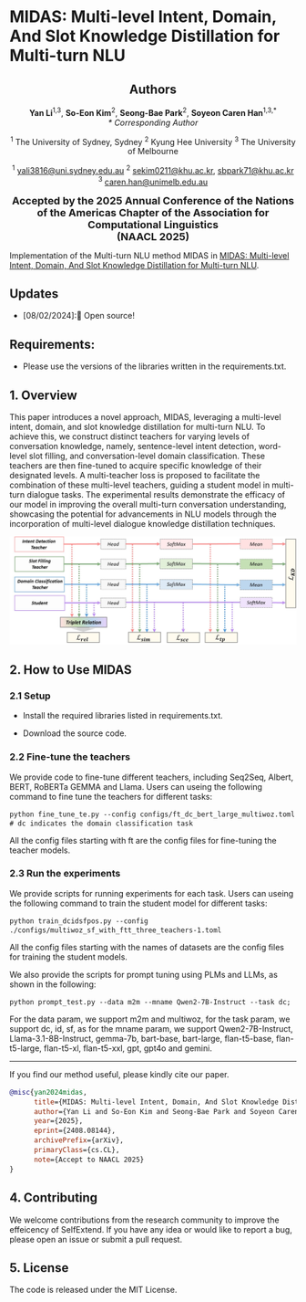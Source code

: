 # MIDAS: Multi-level Intent, Domain, And Slot Knowledge Distillation for Multi-turn NLU

<div align="center">
      <h2>Authors</h2>
      <p>
        <strong>Yan Li</strong><sup>1,3</sup>,  
        <strong>So-Eon Kim</strong><sup>2</sup>,  
        <strong>Seong-Bae Park</strong><sup>2</sup>,  
        <strong>Soyeon Caren Han</strong><sup>1,3,*</sup>
        <br>
        <em>* Corresponding Author</em>
      </p>
</div>

<div align="center">
    <p>
        <sup>1</sup> The University of Sydney, Sydney 
        <sup>2</sup> Kyung Hee University
        <sup>3</sup> The University of Melbourne
    </p>
</div>

<div align="center">
<p>
      <sup>1</sup> <a href="mailto:yali3816@uni.sydney.edu.au">yali3816@uni.sydney.edu.au</a> 
      <sup>2</sup> <a href="mailto:sekim0211@khu.ac.kr">sekim0211@khu.ac.kr</a>,  
      <a href="mailto:sbpark71@khu.ac.kr">sbpark71@khu.ac.kr</a> 
      <sup>3</sup> <a href="mailto:caren.han@unimelb.edu.au">caren.han@unimelb.edu.au</a>
</p>
</div>

<div align="center">

<strong style="font-size: 18px;">Accepted by the 2025 Annual Conference of the Nations</strong> <br>
    <strong style="font-size: 18px;">of the Americas Chapter of the Association for Computational Linguistics</strong> <br>
    <strong style="font-size: 18px;">(NAACL 2025)</strong>
</div>


Implementation of the Multi-turn NLU method MIDAS in [MIDAS: Multi-level Intent, Domain, And Slot Knowledge Distillation for Multi-turn NLU](https://arxiv.org/abs/2408.08144). 


## Updates
- [08/02/2024]:🎉 Open source!


## Requirements:
- Please use the versions of the libraries written in the requirements.txt.


## 1. Overview 
This paper introduces a novel approach, MIDAS, leveraging a multi-level intent, domain, and slot knowledge distillation for multi-turn NLU. To achieve this, we construct distinct teachers for varying levels of conversation knowledge, namely, sentence-level intent detection, word-level slot filling, and conversation-level domain classification. These teachers are then fine-tuned to acquire specific knowledge of their designated levels. A multi-teacher loss is proposed to facilitate the combination of these multi-level teachers, guiding a student model in multi-turn dialogue tasks. The experimental results demonstrate the efficacy of our model in improving the overall multi-turn conversation understanding, showcasing the potential for advancements in NLU models through the incorporation of multi-level dialogue knowledge distillation techniques.

<p align="center">
<img width="600" src="./figures/overall.jpg">


## 2. How to Use MIDAS

### 2.1 Setup

- Install the required libraries listed in requirements.txt.

- Download the source code.

### 2.2 Fine-tune the teachers

We provide code to fine-tune different teachers, including Seq2Seq, Albert, BERT, RoBERTa GEMMA and Llama. Users can useing the following command to fine tune the teachers for different tasks:

```
python fine_tune_te.py --config configs/ft_dc_bert_large_multiwoz.toml # dc indicates the domain classification task
```

All the config files starting with ft are the config files for fine-tuning the teacher models.

### 2.3 Run the experiments

We provide scripts for running experiments for each task. Users can useing the following command to train the student model for different tasks:

```
python train_dcidsfpos.py --config ./configs/multiwoz_sf_with_ftt_three_teachers-1.toml
```

All the config files starting with the names of datasets are the config files for training the student models.

We also provide the scripts for prompt tuning using PLMs and LLMs, as shown in the following:
```
python prompt_test.py --data m2m --mname Qwen2-7B-Instruct --task dc; 
```

For the data param, we support m2m and multiwoz, for the task param, we support dc, id, sf, as for the mname param, we support Qwen2-7B-Instruct, Llama-3.1-8B-Instruct, gemma-7b, bart-base, bart-large, flan-t5-base, flan-t5-large, flan-t5-xl, flan-t5-xxl, gpt, gpt4o and gemini.



------


If you find our method useful, please kindly cite our paper.
```bibtex
@misc{yan2024midas,
      title={MIDAS: Multi-level Intent, Domain, And Slot Knowledge Distillation for Multi-turn NLU}, 
      author={Yan Li and So-Eon Kim and Seong-Bae Park and Soyeon Caren Han},
      year={2025},
      eprint={2408.08144},
      archivePrefix={arXiv},
      primaryClass={cs.CL},
      note={Accept to NAACL 2025}
}
```


## 4. Contributing
We welcome contributions from the research community to improve the effeicency of SelfExtend. If you have any idea or would like to report a bug, please open an issue or submit a pull request.

## 5. License
The code is released under the MIT License.

